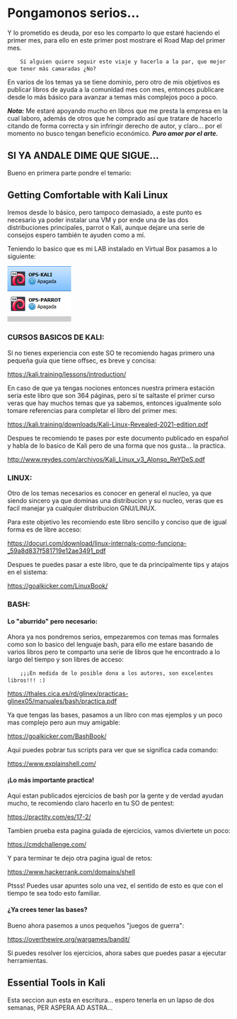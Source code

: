 # Pongamonos serios…

Y lo prometido es deuda, por eso les comparto lo que estaré haciendo el primer mes, para ello en este primer post mostrare el Road Map del primer mes.

		Sí alguien quiere seguir este viaje y hacerlo a la par, que mejor que tener más camaradas ¿No?

En varios de los temas ya se tiene dominio, pero otro de mis objetivos es publicar libros de ayuda a la comunidad mes con mes, entonces publicare desde lo más básico para avanzar a temas más complejos poco a poco.

_**Nota:**_ Me estaré apoyando mucho en libros que me presta la empresa en la cual laboro, además de otros que he comprado así que tratare de hacerlo citando de forma correcta y sin infringir derecho de autor, y claro… por el momento no busco tengan beneficio económico. _**Puro amor por el arte.**_

## SI YA ANDALE DIME QUE SIGUE…

Bueno en primera parte pondre el temario:

## Getting Comfortable with Kali Linux

Iremos desde lo básico, pero tampoco demasiado, a este punto es necesario ya poder instalar una VM y por ende una de las dos distribuciones principales, parrot o Kali, aunque dejare una serie de consejos espero también te ayuden como a mí.

Teniendo lo basico que es mi LAB instalado en Virtual Box pasamos a lo siguiente:

![Vms](https://raw.githubusercontent.com/DESMOULINS/Per_Aspera_Ad_OSCP/main/Imagenes/68747470733a2f2f63646e2d696d616765732d312e6d656469756d2e636f6d2f6d61782f3830302f312a55455445693059596a436d67635079715f74383134672e706e67.png "VMs")

### CURSOS BASICOS DE KALI:

Sí no tienes experiencia con este SO te recomiendo hagas primero una pequeña guía que tiene offsec, es breve y concisa:

https://kali.training/lessons/introduction/

En caso de que ya tengas nociones entonces nuestra primera estación seria este libro que son 364 páginas, pero sí te saltaste el primer curso veras que hay muchos temas que ya sabemos, entonces igualmente solo tomare referencias para completar el libro del primer mes:

https://kali.training/downloads/Kali-Linux-Revealed-2021-edition.pdf

Despues te recomiendo te pases por este documento publicado en español y habla de lo basico de Kali pero de una forma que nos gusta… la practica.

http://www.reydes.com/archivos/Kali_Linux_v3_Alonso_ReYDeS.pdf

### LINUX:

Otro de los temas necesarios es conocer en general el nucleo, ya que siendo sincero ya que dominas una distribucion y su nucleo, veras que es facil manejar ya cualquier distribucion GNU/LINUX.

Para este objetivo les recomiendo este libro sencillo y conciso que de igual forma es de libre acceso:

https://docuri.com/download/linux-internals-como-funciona-_59a8d837f581719e12ae3491_pdf

Despues te puedes pasar a este libro, que te da principalmente tips y atajos en el sistema:

https://goalkicker.com/LinuxBook/

### BASH:

#### Lo "aburrido" pero necesario:

Ahora ya nos pondremos serios, empezaremos con temas mas formales como son lo basico del lenguaje bash, para ello me estare basando de varios libros pero te comparto una serie de libros que he encontrado a lo largo del tiempo y son libres de acceso:

		¡¡¡En medida de lo posible dona a los autores, son excelentes libros!!! :)

https://thales.cica.es/rd/glinex/practicas-glinex05/manuales/bash/practica.pdf

Ya que tengas las bases, pasamos a un libro con mas ejemplos y un poco mas complejo pero aun muy amigable:

https://goalkicker.com/BashBook/

Aqui puedes pobrar tus scripts para ver que se significa cada comando:

https://www.explainshell.com/

#### ¡Lo más importante practica!

Aqui estan publicados ejercicios de bash por la gente y de verdad ayudan mucho, te recomiendo claro hacerlo en tu SO de pentest:

https://practity.com/es/17-2/

Tambien prueba esta pagina guiada de ejercicios, vamos diviertete un poco:

https://cmdchallenge.com/

Y para terminar te dejo otra pagina igual de retos:

https://www.hackerrank.com/domains/shell

Ptsss! Puedes usar apuntes solo una vez, el sentido de esto es que con el tiempo te sea todo esto familiar.

#### ¿Ya crees tener las bases?

Bueno ahora pasemos a unos pequeños "juegos de guerra":

https://overthewire.org/wargames/bandit/

Si puedes resolver los ejercicios, ahora sabes que puedes pasar a ejecutar herramientas.

## Essential Tools in Kali

Esta seccion aun esta en escritura... espero tenerla en un lapso de dos semanas, PER ASPERA AD ASTRA...
